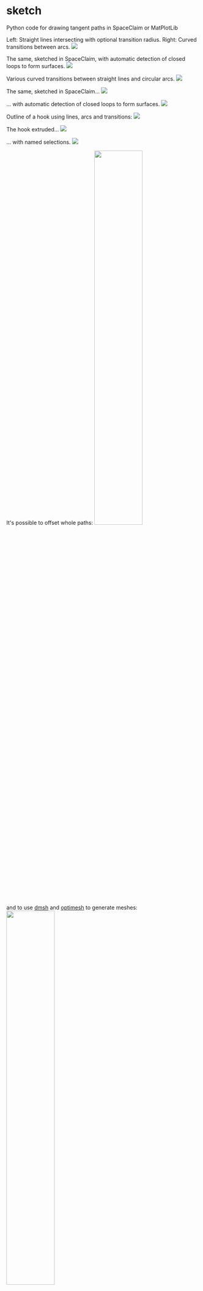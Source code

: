 # sketch
Python code for drawing tangent paths in SpaceClaim or MatPlotLib

Left: Straight lines intersecting with optional transition radius. Right: Curved transitions between arcs.
<img style="align:center;" src="images/arc-test-0.png"/>

The same, sketched in SpaceClaim, with automatic detection of closed loops to form surfaces.
<img style="align:center;" src="images/arc-test-0-SpaceClaim.png"/>

Various curved transitions between straight lines and circular arcs.
<img style="align:center;" src="images/arc-test-1.png"/>

The same, sketched in SpaceClaim...
<img style="align:center;" src="images/arc-test-1-SpaceClaim.png"/>

... with automatic detection of closed loops to form surfaces.
<img style="align:center;" src="images/arc-test-1-SpaceClaim-surfaces.png"/>

Outline of a hook using lines, arcs and transitions:
<img style="align:center;" src="images/arc-test-2-hook.png"/>

The hook extruded...
<img style="align:center;" src="images/arc-test-2-hook-SpaceClaim-extruded.png"/>

... with named selections.
<img style="align:center;" src="images/arc-test-2-hook-SpaceClaim-selections.png"/>

It's possible to offset whole paths:
<img style="align:center;width:50%;" src="images/arc-test-8-hook-offsets.png" width="50%" height="50%" />

and to use <a href="https://github.com/nschloe/dmsh">dmsh</a> and <a href="https://github.com/nschloe/optimesh">optimesh</a> to generate meshes:
<img style="align:center;width:50%;" src="images/arc-test-9-hook-mesh.png" />
